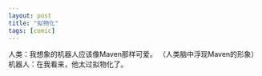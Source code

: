 ```yaml
---
layout: post
title: "拟物化"
tags: [comic]
---
```

人类：我想象的机器人应该像Maven那样可爱。
（人类脑中浮现Maven的形象）
机器人：在我看来，他太过拟物化了。

